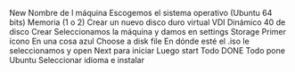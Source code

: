 New
Nombre de l máquina
Escogemos el sistema operativo (Ubuntu 64 bits)
Memoria (1 o 2)
Crear un nuevo disco duro virtual
VDI
Dinámico
40 de disco
Crear
Seleccionamos la máquina y damos en settings
Storage
Primer ícono
En una cosa azul
Choose a disk file
En dónde esté el .iso le seleccionamos y open
Next para iniciar
Luego start
Todo DONE
Todo pone Ubuntu
Seleccionar idioma e instalar


